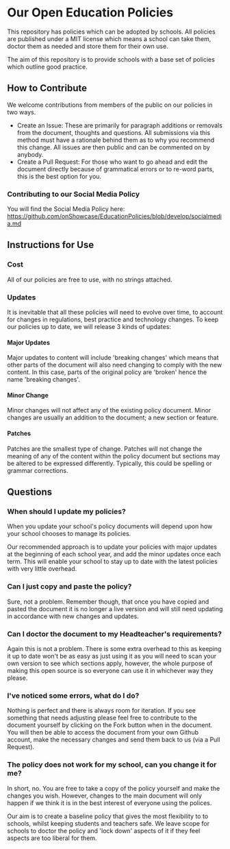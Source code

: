 # Our Open Education Policies
This repository has policies which can be adopted by schools. All policies are published under a MIT license which means a school can take them, doctor them as needed and store them for their own use.

The aim of this repository is to provide schools with a base set of policies which outline good practice.

## How to Contribute
We welcome contributions from members of the public on our policies in two ways.

* Create an Issue: These are primarily for paragraph additions or removals from the document, thoughts and questions. All submissions via this method must have a rationale behind them as to why you recommend this change. All issues are then public and can be commented on by anybody.
* Create a Pull Request: For those who want to go ahead and edit the document directly because of grammatical errors or to re-word parts, this is the best option for you. 

### Contributing to our Social Media Policy
You will find the Social Media Policy here: https://github.com/onShowcase/EducationPolicies/blob/develop/socialmedia.md

## Instructions for Use

### Cost
All of our policies are free to use, with no strings attached.

### Updates

It is inevitable that all these policies will need to evolve over time, to account for changes in regulations, best practice and technology changes. To keep our policies up to date, we will release 3 kinds of updates:

#### Major Updates

Major updates to content will include 'breaking changes' which means that other parts of the document will also need changing to comply with the new content. In this case, parts of the original policy are 'broken' hence the name 'breaking changes'.  

#### Minor Change

Minor changes will not affect any of the existing policy document. Minor changes are usually an addition to the document; a new section or feature.

#### Patches

Patches are the smallest type of change. Patches will not change the meaning of any of the content within the policy document but sections may be altered to be expressed differently. Typically, this could be spelling or grammar corrections.

## Questions

### When should I update my policies?

When you update your school's policy documents will depend upon how your school chooses to manage its policies. 

Our recommended approach is to update your policies with major updates at the beginning of each school year, and add the minor updates once each term. This will enable your school to stay up to date with the latest policies with very little overhead.

### Can I just copy and paste the policy?

Sure, not a problem. Remember though, that once you have copied and pasted the document it is no longer a live version and will still need updating in accordance with new changes and updates.

### Can I doctor the document to my Headteacher's requirements?

Again this is not a problem. There is some extra overhead to this as keeping it up to date won't be as easy as just using it as you will need to scan your own version to see which sections apply, however, the whole purpose of making this open source is so everyone can use it in whichever way they please.

### I've noticed some errors, what do I do?

Nothing is perfect and there is always room for iteration. If you see something that needs adjusting please feel free to contribute to the document yourself by clicking on the Fork button when in the document. You will then be able to access the document from your own Github account, make the necessary changes and send them back to us (via a Pull Request).

### The policy does not work for my school, can you change it for me?

In short, no. You are free to take a copy of the policy yourself and make the changes you wish. However, changes to the main document will only happen if we think it is in the best interest of everyone using the polices.

Our aim is to create a baseline policy that gives the most flexibility to to schools, whilst keeping students and teachers safe. We leave scope for schools to doctor the policy and 'lock down' aspects of it if they feel aspects are too liberal for them.
